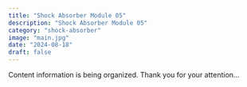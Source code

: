```yaml
---
title: "Shock Absorber Module 05"
description: "Shock Absorber Module 05"
category: "shock-absorber"
image: "main.jpg"
date: "2024-08-18"
draft: false
---
```


Content information is being organized. Thank you for your attention...